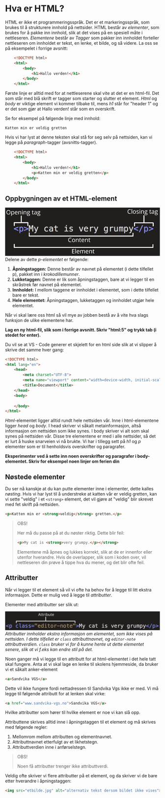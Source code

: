 # Hva er HTML?

HTML er ikke et programmeringsspråk.
Det er et markeringsspråk, som brukes til å strukturere innhold på nettsider.
HTML består av *elementer*, som brukes for å pakke inn innhold, slik at det vises på en spesiell måte i nettleseren.
*Elementene* består av *Tagger* som pakker inn innholdet forteller nettleseren om innholdet er tekst, en lenke, et bilde, og så videre.
La oss se på eksempelet i forrige avsnitt:
```HTML
    <!DOCTYPE html>
    <html>
        <body>
            <h1>Hallo verden!</h1>
        </body>
    </html>
```

Første linje er alltid med for at nettleserene skal vite at det er en html-fil. Det som står med blå skrift er tagger som starter og slutter et element. *Html* og *body* er viktige element vi kommer tilbake til, mens *h1* står for "header 1" og er det som gjør at Hallo verden! står som en overskrift. 

Se for eksempel på følgende linje med innhold:

```
Katten min er veldig gretten
```
Hvis vi har lyst at denne teksten skal stå for seg selv på nettsiden, kan vi legge på *paragraph*-tagger (avsnitts-tagger).

```HTML
    <!DOCTYPE html>
    <html>
        <body>
            <h1>Hallo verden!</h1>
            <p>Katten min er veldig gretten</p>
        </body>
    </html>

```

## Oppbygningen av et HTML-element

![Et HTML-element](tag.png)  
Delene av dette *p-elementet* er følgende:

1. **Åpningstaggen:** Denne består av navnet på elementet (i dette tilfellet p), pakket inn i *krokodillemunner*.
2. **Lukketaggen:** Denne er lik som åpningstaggen, bare at vi legger til en skråstrek før navnet på elementet.
3. **Innholdet:** I mellom taggene er innholdet i elementet, som i dette tilfellet bare er tekst.
4. **Hele elementet:** Åpningstaggen, lukketaggen og innholdet utgjør hele elementet.

Når vi skal lære oss html så vil mye av jobben bestå av å vite hva slags funksjon de ulike elementene har. 

**Lag en ny html-fil, slik som i forrige avsnitt. Skriv "html:5" og trykk tab (i stedet for enter).** 

Du vil se at VS - Code generer et skjelett for en html side slik at vi slipper å skrive det samme hver gang:

```HTML
<!DOCTYPE html>
<html lang="en">
    <head>
        <meta charset="UTF-8">
        <meta name="viewport" content="width=device-width, initial-scale=1.0">
        <title>Document</title>
    </head>
    <body>
    
    </body>
</html>
```

_Html_-elementet ligger alltid rundt hele nettsiden vår. Inne i html-elementene ligger _head_ og _body_. I head skriver vi såkalt metainformasjon, altså informasjon om nettsiden som ikke synes. I body skriver vi alt som skal synes på nettsiden vår. Disse tre elementene er med i alle nettsider, så det er lurt å huske snarveien vi nå brukte. Vi har i tillegg sett på _h1_ og _p_ elementer som er til henholdsvis overskrifter og paragrafer. 

**Eksperimenter ved å sette inn noen overskrifter og paragrafer i body-elementet. Skriv for eksempel noen linjer om ferien din**

## Nøstede elementer

Du ser nå kanskje at du kan putte elementer inne i elementer, dette kalles *nøsting*.
Hvis vi har lyst til å understreke at katten vår er veldig gretten, kan vi sette "veldig" i et `<strong>` element, det vil gjøre at "veldig" blir skrevet med fet skrift på nettsiden.

```HTML
<p>Katten min er <strong>veldig</strong> gretten.</p>
```

> OBS!
>
> Her må du passe på at du nøster riktig. Dette blir feil:
>
> ```HTML
> <p>My cat is <strong>very grumpy.</p></strong>
> ```
>
> Elementene må åpnes og lukkes korrekt, slik at de er innenfor eller utenfor hverandre.
> Hvis de overlapper, slik som i koden over, vil nettleseren din prøve å tippe hva du mener, og det blir ofte feil.


## Attributter

Når vi legger til et element så vil vi ofte ha behov for å legge til litt ekstra informasjon. Dette er mulig ved å legge til _attributter_. 

Elementer med attributter ser slik ut:  

![HTML-element med attributt](attributt.png)  
_Attributter innholder ekstra informasjon om elementet, som ikke vises på nettsiden. I dette tilfellet er `class` attributtnavnet, og `editor-note` attributtverdien.
`class` bruker vi for å kunne hente ut dette elementet senere, slik at vi f.eks kan endre stil på det._

Noen ganger må vi legge til en attributt for at html-elementet i det hele tatt skal fungere. Anta at vi skal lage en lenke til skolens hjemmeside, da bruker vi et såkalt anker-element
```HTML
<a>Sandvika VGS</a>
```
Dette vil ikke fungere fordi nettadressen til Sandvika Vgs ikke er med. Vi må legge til følgende attributt for at lenken skal virke:

```HTML
<a href="www.sandvika-vgs.no">Sandvika VGS</a>
```

Hvilke attributter som hører til hvilke element er noe vi kan slå opp.

Attributtene skrives alltid inne i åpningstaggen til et element og må skrives med følgende regler:

1. Mellomrom mellom attributten og elementnavnet.
2. Attributtnavnet etterfulgt av et likhetstegn.
3. Attributtverdien inne i anførselstegn.

> OBS!
>
> Noen få attributter trenger ikke attributtverdi.

Veldig ofte skriver vi flere attributter på et element, og da skriver vi de bare etter hverandre i åpningstaggen:

```HTML
<img src="etbilde.jpg" alt="alternativ tekst dersom bildet ikke vises">
```


